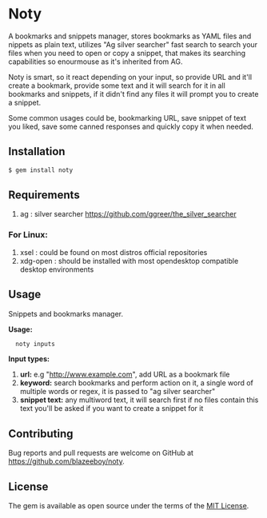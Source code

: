 # Noty

A bookmarks and snippets manager, stores bookmarks as YAML files and nippets as plain text, utilizes "Ag silver searcher" fast search to search your files when you need to open or copy a snippet, that makes its searching capabilities so enourmouse as it's inherited from AG.

Noty is smart, so it react depending on your input, so provide URL and it'll create a bookmark, provide some text and it will search for it in all bookmarks and snippets, if it didn't find any files it will prompt you to create a snippet.

Some common usages could be, bookmarking URL, save snippet of text you liked, save some canned responses and quickly copy it when needed.

## Installation

```bash
$ gem install noty
```

## Requirements

1. ag : silver searcher https://github.com/ggreer/the_silver_searcher

### For Linux:
1. xsel : could be found on most distros official repositories
2. xdg-open : should be installed with most opendesktop compatible desktop environments


## Usage

Snippets and bookmarks manager.

**Usage:**
```bash
  noty inputs
```

**Input types:**

1. **url:** e.g "http://www.example.com", add URL as a bookmark file
2. **keyword:** search bookmarks and perform action on it, a single word of multiple words or regex, it is passed to "ag silver searcher"
3. **snippet text:** any multiword text, it will search first if no files contain this text you'll be asked if you want to create a snippet for it

## Contributing

Bug reports and pull requests are welcome on GitHub at https://github.com/blazeeboy/noty.

## License

The gem is available as open source under the terms of the [MIT License](http://opensource.org/licenses/MIT).
